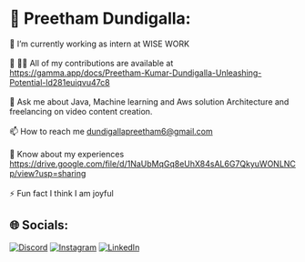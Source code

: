 # 💫 Preetham Dundigalla:
🔭 I’m currently working as intern at WISE WORK<br><br>🌱 👨‍💻 All of my contributions are available at https://gamma.app/docs/Preetham-Kumar-Dundigalla-Unleashing-Potential-ld281euiqvu47c8<br><br>💬 Ask me about Java, Machine learning and Aws solution Architecture and freelancing on video content creation.<br><br>📫 How to reach me dundigallapreetham6@gmail.com<br><br>📄 Know about my experiences https://drive.google.com/file/d/1NaUbMqGq8eUhX84sAL6G7QkyuWONLNCp/view?usp=sharing<br><br>⚡ Fun fact I think I am joyful


## 🌐 Socials:
[![Discord](https://img.shields.io/badge/Discord-%237289DA.svg?logo=discord&logoColor=white)](https://discord.gg/preetham103) [![Instagram](https://img.shields.io/badge/Instagram-%23E4405F.svg?logo=Instagram&logoColor=white)](https://instagram.com/preetham_dundigalla) [![LinkedIn](https://img.shields.io/badge/LinkedIn-%230077B5.svg?logo=linkedin&logoColor=white)](https://linkedin.com/in/PreethamDundigalla) 
